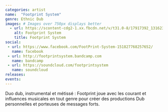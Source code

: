 ```yaml
---
categories: artist
name:  "Footprint System"
genre: Ethnic Dub
images: # Images over 750px displays better
  - url: https://scontent-cdg2-1.xx.fbcdn.net/v/t31.0-8/17917392_1316230275150723_3343530616247969628_o.jpg?oh=a9e9f5ec91cd3ad8af1d3bb5cd18f5a9&oe=5A2212E3
    alt: Footprint System
    title: Footprint System
social:
 - url: https://www.facebook.com/FootPrint-System-151827768257652/
   name: facebook
 - url: http://footprintsystem.bandcamp.com
   name: bandcamp
 - url: https://soundcloud.com/footprintsystem
   name: soundcloud
releases:
events:
---
```

Duo dub, instrumental et métissé : Footprint joue avec les courant et influences musicales en tout genre pour créer des productions Dub personnelles et porteuses de messages forts.
